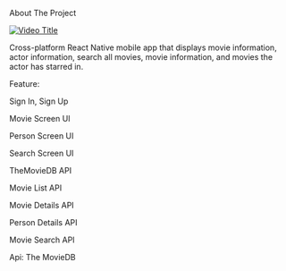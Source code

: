 About The Project

[![Video Title](https://www.youtube.com/shorts/SkFKjgQkDyU/0.jpg)](https://youtube.com/shorts/SkFKjgQkDyU?feature=share)

Cross-platform React Native mobile app that displays movie information, actor information, search all movies, movie information, and movies the actor has starred in.

Feature:

Sign In, Sign Up

Movie Screen UI

Person Screen UI

Search Screen UI

TheMovieDB API

Movie List API

Movie Details API

Person Details API

Movie Search API

Api: The MovieDB
